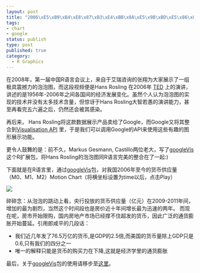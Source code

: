 ```yaml
--- 
layout: post
title: "2006\xE5\xB9\xB4\xE8\x87\xB3\xE4\xBB\x8A\xE5\x9B\xBD\xE5\x86\x85\xE8\xB4\xA7\xE5\xB8\x81\xE4\xBE\x9B\xE5\xBA\x94\xE9\x87\x8F\xE7\x9A\x84Motion Chart"
tags: 
- chart
- google
status: publish
type: post
published: true
category:
  - R Graphics
---
```

<a href="http://www.bjt.name/wp-content/uploads/2011/07/motion-chart.png">
</a>在2008年，第一届中国R语言会议上，来自于艾瑞咨询的张翔为大家展示了一组极具震撼力的泡泡图，而这段视频便是Hans Rosling 在2006年 <a href="http://www.ted.com/talks/hans_rosling_shows_the_best_stats_you_ve_ever_seen.html" rel="nofollow">TED</a> 上的演讲，讲述的是1956年-2006年之间各国间的经济发展变化。虽然个人认为泡泡图的实现的技术并没有太多技术含量，但惊讶于Hans Rosling大智若愚的演讲能力，甚至再看完五六遍之后，仍然还会被其感染。

再后来， Hans Rosling将这款数据展示产品卖给了Google，而Google又将其整合到<a href="http://code.google.com/apis/visualization/documentation/gallery.html" rel="nofollow">Visualisation API</a> 里，于是我们可以调用Google的API来使用这些有趣的图形展示功能。

更令人鼓舞的是：前不久，Markus Gesmann, Castillo两位老大，写了<a href="http://cran.r-project.org/web/packages/googleVis/" target="_blank">googleVis</a>这个R扩展包，将Hans Rosling的泡泡图同R语言完美的整合在了一起:)

下面就是在R语言里，通过<a href="http://cran.r-project.org/web/packages/googleVis/" target="_blank">googleVis</a>包，对我国2006年至今的货币供应量（M0、M1、M2）Motion Chart（将横坐标设置为time以后，点击Play）


![](http://www.bjt.name/wp-content/uploads/2011/07/motion-chart.png)


碎碎念：从泡泡的跳动上看，央行投放的货币供应量（亿元）在2009-2011年间，增加的最为剧烈，当然这个时间段也是房价近十年间增长最为迅速的两年。
而现在呢，房市开始限购，国内房地产市场已经撑不住超发的货币，因此广泛的通货膨胀开始蔓延。引用郎咸平的几段话：

*  我们近几年发了76.5万亿的货币,是GDP的2.5倍,而美国的货币量除上GDP只是0.6,只有我们的四分之一
*  唯一的解释只能是货币的购买力在下降,这就是经济学里的通货膨胀


最后，关于<a href="http://cran.r-project.org/web/packages/googleVis/" target="_blank">googleVis</a>包的使用请移步至<a href="http://code.google.com/p/google-motion-charts-with-r/" target="_blank">这里</a>。
